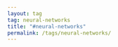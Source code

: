 ```yaml
---
layout: tag
tag: neural-networks
title: "#neural-networks"
permalink: /tags/neural-networks/
---
```

